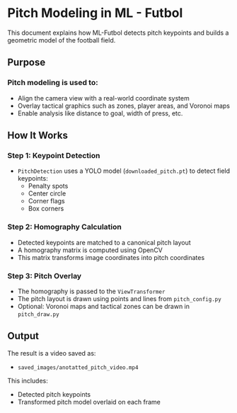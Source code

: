 # Pitch Modeling in ML - Futbol

This document explains how ML-Futbol detects pitch keypoints and builds a geometric model of the football field.

## Purpose

### Pitch modeling is used to:
- Align the camera view with a real-world coordinate system
- Overlay tactical graphics such as zones, player areas, and Voronoi maps
- Enable analysis like distance to goal, width of press, etc.

## How It Works

### Step 1: Keypoint Detection

- `PitchDetection` uses a YOLO model (`downloaded_pitch.pt`) to detect field keypoints:
    - Penalty spots
    - Center circle
    - Corner flags
    - Box corners

### Step 2: Homography Calculation
- Detected keypoints are matched to a canonical pitch layout
- A homography matrix is computed using OpenCV
- This matrix transforms image coordinates into pitch coordinates

### Step 3: Pitch Overlay
- The homography is passed to the `ViewTransformer`
- The pitch layout is drawn using points and lines from `pitch_config.py`
- Optional: Voronoi maps and tactical zones can be drawn in `pitch_draw.py`

## Output
The result is a video saved as:
- `saved_images/anotatted_pitch_video.mp4`

This includes:
- Detected pitch keypoints
- Transformed pitch model overlaid on each frame